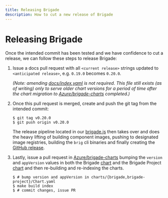 ```yaml
---
title: Releasing Brigade
description: How to cut a new release of Brigade
---
```


# Releasing Brigade

Once the intended commit has been tested and we have confidence to cut a release,
we can follow these steps to release Brigade:

1. Issue a docs pull request with all `<current release>` strings updated to 
`<anticipated release>`, e.g. `0.19.0` becomes `0.20.0`.

    _(Note: amending [docs/index.yaml](../index.yaml) is not required.  This file still exists (as of writing)
    only to serve older chart versions for a period of time after the chart migration to
    [Azure/brigade-charts][brigade-charts] completed.)_

1. Once this pull request is merged, create and push the git tag from the intended commit:

    ```console
    $ git tag v0.20.0
    $ git push origin v0.20.0
    ```

    The release pipeline located in our [brigade.js](../../brigade.js) then takes over
    and does the heavy lifting of building component images, pushing to designated
    image registries, building the `brig` cli binaries and finally creating the
    [GitHub release](https://github.com/Azure/brigade/releases).

1. Lastly, issue a pull request in [Azure/brigade-charts][brigade-charts]
bumping the `version` and `appVersion` values in both the Brigade
[chart](https://github.com/Azure/brigade-charts/blob/master/charts/brigade/Chart.yaml) and
the Brigade Project [chart](https://github.com/Azure/brigade-charts/blob/master/charts/brigade-project/Chart.yaml)
and then re-building and re-indexing the charts.

    ```console
    $ # bump version and appVersion in charts/{brigade,brigade-project}/Chart.yaml
    $ make build index
    $ # commit changes, issue PR
    ```

[brigade-charts]: https://github.com/Azure/brigade-charts